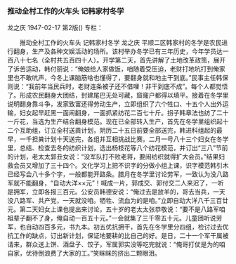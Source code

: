 ### 推动全村工作的火车头  记韩家村冬学
龙之庆
1947-02-17
第2版()
专栏：

　　推动全村工作的火车头
    记韩家村冬学
    龙之庆
    平顺二区韩家村的冬学是农民进行翻身，生产及各种文娱活动的场所。该村举办冬学已有三年历史，今年学员达一百八十七名（全村共五百四十人）。开学第二天，首先讲解了土地改革政策，展开了诉苦运动，韩付丽说：“俺娘给人家做饭，咱随着受压迫，老财打地坑打到俺家里也不敢吭声，今冬上课脑筋啥也懂得了，要翻身就和地主干到底。”民事主任韩保则说：“我前年当民兵时，老财连条被子还不借哩！非干到底不成”。每个人都觉悟了。形成农民翻身大团结，封建尾巴无处可藏，窟窿户都得以填平。接着在冬学里说明翻身靠斗争，发家致富还得劳动生产，立即组织了六个牲口、十五个人出外运输，妇女起早赶黑一面闹翻身，一面抓紧纺花二百七十斤。拐子韩章法也纺了二十一斤花，当选为生产结合翻身模范。现在已全部转入生产，首先在冬学里组织起十二个互助组，订立全村送粪计划，阴历二十五日前要全部送完，韩进科组起的最早，一千担粪计划十天送完，各组并互相挑战比赛。二月一号八十三个妇女在冬学里，总结、检查去冬的纺织计划，选出杨枝花等八个纺花模范，并订出“三八”节前的计划，老太太郭丑女说：“没军队打不败老蒋，要闹纺织就得扩大会员。”结果妇救会员又增加了三十四个。文化学习上把不识字的分做小组上课，识字模范韩引木已经写会八十多个字，一般都能开路条。腊月在冬学里讨论劳军，一致认为没八路军就不能翻身，“自动大洋××元”！喊成一片，郭成交、郭付交二人来迟了，一听是拥军，立即各报三百元。公安员韩德安说：“俺过去是放羊的，哥去当兵，一天没八路军、共产党，一天就没咱。牺牲、流血为的是咱。”立即自动大洋八千三百廿元。第二天妇女上课也提出来讨论，五十岁的老太太张恭敬说：“要不是八路军咱祖辈子翻不了身，俺自动一百五十元。”一会就集了三千零五十元。儿童团听说劳军，也自动四百多元，书九本。初五优抗拥干，首先在冬学里分四组，检讨过去优抗工作的缺点，订出新计划，保证地要耕的比自己的好。是日，二十一个军干属被请来，群众送上饼、酒盘子、饺子，军属郭实没等吃完就说：“俺哥打仗是为的咱自家，优待倒浪费了大家的工。”笑眯眯的挤出二颗眼泪。
